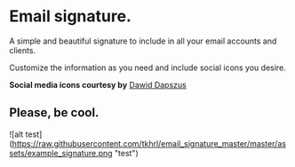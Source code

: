 # Email signature.
A simple and beautiful signature to include in all your email accounts and clients.

Customize the information as you need and include social icons you desire.

**Social media icons courtesy by**
[Dawid Dapszus](https://dribbble.com/shots/1209419-20-Social-Media-Icons-Freebie)

## Please, be cool.

![alt test] (https://raw.githubusercontent.com/tkhrl/email_signature_master/master/assets/example_signature.png "test")
